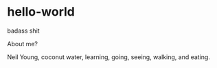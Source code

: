 # hello-world
badass shit

About me?

Neil Young, coconut water, learning, going, seeing, walking, and eating.
